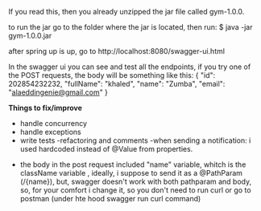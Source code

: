 If you read this, then you already unzipped the jar file called gym-1.0.0.

to run the jar go to the folder where the jar is located, then run:
$ java -jar gym-1.0.0.jar

after spring up is up, go to http://localhost:8080/swagger-ui.html

In the swagger ui you can see and test all the endpoints,
if you try one of the POST requests, the body will be something like this:
{
  "id": 202854232232,
  "fullName": "khaled",
  "name": "Zumba",
  "email": "alaeddingenie@gmail.com"
} 








**Things to fix/improve**
- handle concurrency
- handle exceptions
- write tests
-refactoring and comments
-when sending a notification: i used hardcoded instead of @Value from properties.


* the body in the post request included "name" variable, whitch is the className variable
, ideally, i suppose to send it as a @PathParam (/{name}), but,
swagger doesn't work with both pathparam and body, so, for your comfort i change it, so you don't need to run curl or go to postman (under hte hood swagger run curl command) 